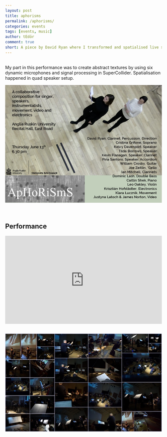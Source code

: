 ```yaml
---
layout: post
title: aphorisms
permalink: /aphorisms/
categories: events
tags: [events, music]
author: tEdör
comment: true
short: A piece by David Ryan where I transformed and spatialised live sound in SuperCollider.
---
```

<br>
My part in this performance was to create abstract textures by using six dynamic microphones and signal processing in SuperCollider. Spatialisation happened in quad speaker setup.

<br>

![](../assets/images/2019-06-13-aphorisms-poster.jpg)

<br>

## Performance

<div style="left: 0; width: 100%; height: 0; position: relative; padding-bottom: 56.2493%;"><iframe src="https://www.youtube.com/embed/pyPkSN6rsUk?rel=0&amp;showinfo=0" style="border: 0; top: 0; left: 0; width: 100%; height: 100%; position: absolute;" allowfullscreen scrolling="no"></iframe></div>

<br>

![](../assets/images/2019-06-13-aphorisms-01-k-rehearsal.jpg)
